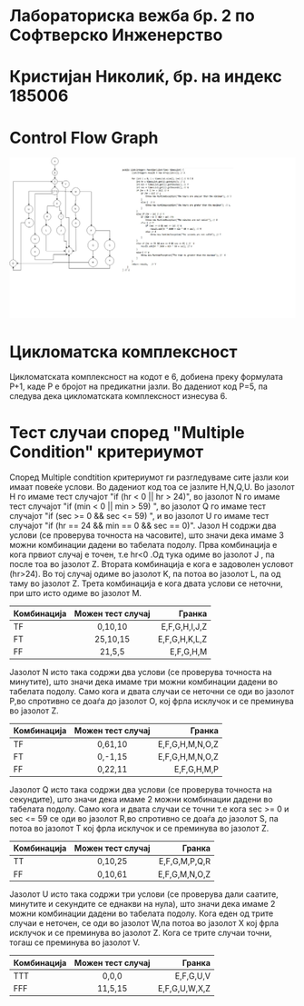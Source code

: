 # Лабораториска вежба бр. 2 по Софтверско Инженерство

# Кристијан Николиќ, бр. на индекс 185006

# Control Flow Graph
![alt text](https://github.com/knikolic7/SI_lab2_185006/blob/main/Control%20flow%20graph..jpg)

# Цикломатска комплексност
Цикломатската комплексност на кодот е 6, добиена преку формулата P+1, каде P е бројот на предикатни јазли. Во дадениот код P=5, па следува дека цикломатската комплексност изнесува 6.

# Тест случаи според "Multiple Condition" критериумот
Според Multiple condtition критериумот ги разгледуваме сите јазли кои имаат повеќе услови. Во дадениот код тоа се јазлите H,N,Q,U. Во јазолот H го имаме тест случајот "if (hr < 0 || hr > 24)", во јазолот N го имаме тест случајот "if (min < 0 || min > 59) ", во јазолот Q го имаме тест случајот "if (sec >= 0 && sec <= 59) ", и во јазолот U го имаме тест случајот "if (hr == 24 && min == 0 && sec == 0)".
Јазол H содржи два услови (се проверува точноста на часовите), што значи дека имаме 3 можни комбинации дадени во табелата подолу. Прва комбинација е кога првиот случај е точен, т.е hr<0 .Од тука одиме во јазолот J , па после тоа во јазолот Z. Втората комбинација е кога  е задоволен условот (hr>24). Во тој случај одиме во јазолот K, па потоа во јазолот L, па од таму во јазолот Z. Трета комбинација е кога двата услови се неточни, при што исто одиме во јазолот M.

| Комбинација      | Можен тест случај           | Гранка  |
| ------------- |:-------------:| -----:|
| TF     | 0,10,10 | E,F,G,H,I,J,Z |
| FT      | 25,10,15      | E,F,G,H,K,L,Z|
| FF | 21,5,5     |    E,F,G,H,M |

Јазолот N исто така содржи два услови (се проверува точноста на минутите), што значи дека имаме три можни комбинации дадени во табелата подолу. Само кога и двата случаи се неточни се оди во јазолот P,во спротивно се доаѓа до јазолот O, кој фрла исклучок и се преминува во јазолот Z.

| Комбинација      | Можен тест случај           | Гранка  |
| ------------- |:-------------:| -----:|
| TF      | 0,61,10 | E,F,G,H,M,N,O,Z |
| FT      | 0,-1,15      |   E,F,G,H,M,N,O,Z|
| FF | 0,22,11     |    E,F,G,H,M,P |

Јазолот Q исто така содржи два услови (се проверува точноста на секундите), што значи дека имаме 2 можни комбинации дадени во табелата подолу. Само кога и двата случаи се точни т.е кога sec >= 0 и sec <= 59 се оди во јазолот R,во спротивно се доаѓа до јазолот S, па потоа  во јазолот Т кој фрла исклучок и се преминува во јазолот Z.

| Комбинација      | Можен тест случај           | Гранка  |
| ------------- |:-------------:| -----:|
| TT      | 0,10,25 | E,F,G,M,P,Q,R |
| FF | 0,10,61     |    E,F,G,M,N,O,Z |

Јазолот U исто така содржи три услови (се проверува дали саатите,  минутите и секундите се еднакви на нула), што значи дека имаме 2 можни комбинации дадени во табелата подолу. Кога еден од трите случаи е неточен, се оди во јазолот W,па потоа во јазолот Х кој фрла исклучок и се преминува во јазолот Z. Кога се трите случаи точни, тогаш се преминува во јазолот V.

| Комбинација      | Можен тест случај           | Гранка  |
| ------------- |:-------------:| -----:|
| TTT      | 0,0,0 | E,F,G,U,V |
| FFF      | 11,5,15      |   E,F,G,U,W,X,Z|
